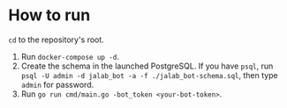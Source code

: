# How to run

`cd` to the repository's root.

1. Run `docker-compose up -d`.
2. Create the schema in the launched PostgreSQL. If you have `psql`, run `psql -U admin -d jalab_bot -a -f ./jalab_bot-schema.sql`, then type `admin` for password.
3. Run `go run cmd/main.go -bot_token <your-bot-token>`.
